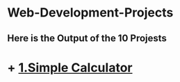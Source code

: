 # Web-Development-Projects 
## Here is the Output of the 10 Projests

# + [1.Simple Calculator](https://ashutosh-pmishra.github.io/Web-Development-Project/1-Simple_Calculator/)
